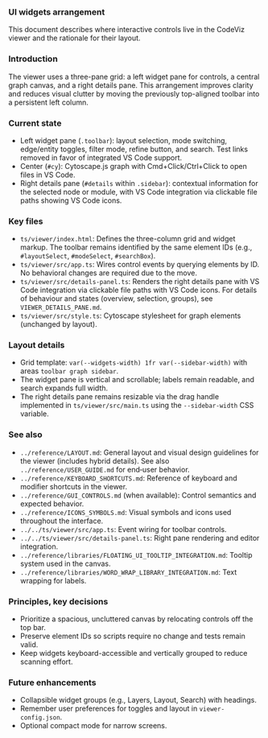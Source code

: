 ### UI widgets arrangement

This document describes where interactive controls live in the CodeViz viewer and the rationale for their layout.

### Introduction

The viewer uses a three-pane grid: a left widget pane for controls, a central graph canvas, and a right details pane. This arrangement improves clarity and reduces visual clutter by moving the previously top-aligned toolbar into a persistent left column.

### Current state

- Left widget pane (`.toolbar`): layout selection, mode switching, edge/entity toggles, filter mode, refine button, and search. Test links removed in favor of integrated VS Code support.
- Center (`#cy`): Cytoscape.js graph with Cmd+Click/Ctrl+Click to open files in VS Code.
- Right details pane (`#details` within `.sidebar`): contextual information for the selected node or module, with VS Code integration via clickable file paths showing VS Code icons.

### Key files

- `ts/viewer/index.html`: Defines the three-column grid and widget markup. The toolbar remains identified by the same element IDs (e.g., `#layoutSelect`, `#modeSelect`, `#searchBox`).
- `ts/viewer/src/app.ts`: Wires control events by querying elements by ID. No behavioral changes are required due to the move.
- `ts/viewer/src/details-panel.ts`: Renders the right details pane with VS Code integration via clickable file paths with VS Code icons. For details of behaviour and states (overview, selection, groups), see `VIEWER_DETAILS_PANE.md`.
- `ts/viewer/src/style.ts`: Cytoscape stylesheet for graph elements (unchanged by layout).

### Layout details

- Grid template: `var(--widgets-width) 1fr var(--sidebar-width)` with areas `toolbar graph sidebar`.
- The widget pane is vertical and scrollable; labels remain readable, and search expands full width.
- The right details pane remains resizable via the drag handle implemented in `ts/viewer/src/main.ts` using the `--sidebar-width` CSS variable.

### See also

- `../reference/LAYOUT.md`: General layout and visual design guidelines for the viewer (includes hybrid details). See also `../reference/USER_GUIDE.md` for end‑user behavior.
- `../reference/KEYBOARD_SHORTCUTS.md`: Reference of keyboard and modifier shortcuts in the viewer.
- `../reference/GUI_CONTROLS.md` (when available): Control semantics and expected behavior.
- `../reference/ICONS_SYMBOLS.md`: Visual symbols and icons used throughout the interface.
- `../../ts/viewer/src/app.ts`: Event wiring for toolbar controls.
- `../../ts/viewer/src/details-panel.ts`: Right pane rendering and editor integration.
- `../reference/libraries/FLOATING_UI_TOOLTIP_INTEGRATION.md`: Tooltip system used in the canvas.
- `../reference/libraries/WORD_WRAP_LIBRARY_INTEGRATION.md`: Text wrapping for labels.

### Principles, key decisions

- Prioritize a spacious, uncluttered canvas by relocating controls off the top bar.
- Preserve element IDs so scripts require no change and tests remain valid.
- Keep widgets keyboard-accessible and vertically grouped to reduce scanning effort.

### Future enhancements

- Collapsible widget groups (e.g., Layers, Layout, Search) with headings.
- Remember user preferences for toggles and layout in `viewer-config.json`.
- Optional compact mode for narrow screens.


